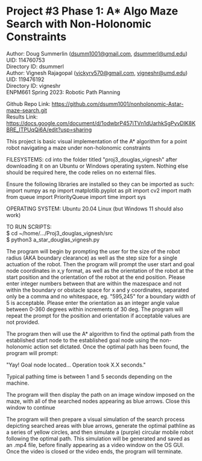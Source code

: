 # Project #3 Phase 1: A* Algo Maze Search with Non-Holonomic Constraints
Author: Doug Summerlin (dsumm1001@gmail.com, dsummerl@umd.edu)  
UID: 114760753  
Directory ID: dsummerl  
Author: Vignesh Rajagopal (vickyrv570@gmail.com, vigneshr@umd.edu)  
UID: 119476192  
Directory ID: vigneshr  
ENPM661 Spring 2023: Robotic Path Planning

Github Repo Link: https://github.com/dsumm1001/nonholonomic-Astar-maze-search.git  
Results Link: https://docs.google.com/document/d/1odwbrP457jTVn1dUarhkSgPyvDlK8KBRE_ITPUqQi6A/edit?usp=sharing

This project is basic visual implementation of the A* algorithm for a point robot navigating a maze under non-holonomic constraints

FILESYSTEMS: cd into the folder titled "proj3\_douglas\_vignesh" after downloading it on an Ubuntu or Windows operating system. 
Nothing else should be required here, the code relies on no external files. 

Ensure the following libraries are installed so they can be imported as such:
    import numpy as np
    import matplotlib.pyplot as plt
    import cv2
    import math
    from queue import PriorityQueue
    import time
    import sys

OPERATING SYSTEM: Ubuntu 20.04 Linux (but Windows 11 should also work)

TO RUN SCRIPTS:   
\$ cd ~/home/.../Proj3\_douglas\_vignesh/src  
\$ python3 a\_star\_douglas\_vignesh.py

The program will begin by prompting the user for the size of the robot radius (AKA boundary clearance) as well as the step size for a single actuation of the robot. Then the program will prompt the user start and goal node coordinates in x,y format, as well as the orientation of the robot at the start position and the orientation of the robot at the end position. Please enter integer numbers between that are within the mazespace and not within the boundary or obstacle space for x and y coordinates, separated only be a comma and no whitespace, eg. "595,245" for a boundary width of 5 is acceptable. Please enter the orientation as an integer angle value between 0-360 degrees within increments of 30 deg. The program will repeat the prompt for the position and orientation if acceptable values are not provided. 

The program then will use the A* algorithm to find the optimal path from the established start node to the established goal node using the non-holonomic action set dictated. Once the optimal path has been found, the program will prompt:

"Yay! Goal node located... Operation took  X.X seconds."

Typical pathing time is between 1 and 5 seconds depending on the machine. 

The program will then display the path on an image window imposed on the maze, with all of the searched nodes appearing as blue arrows. Close this window to continue

The program will then prepare a visual simulation of the search process depicting searched areas with blue arrows, generate the optimal pathline as a series of yellow circles, and then simulate a (purple) circular mobile robot following the optimal path. This simulation will be generated and saved as an .mp4 file, before finally appearing as a video window on the OS GUI. Once the video is closed or the video ends, the program will terminate. 